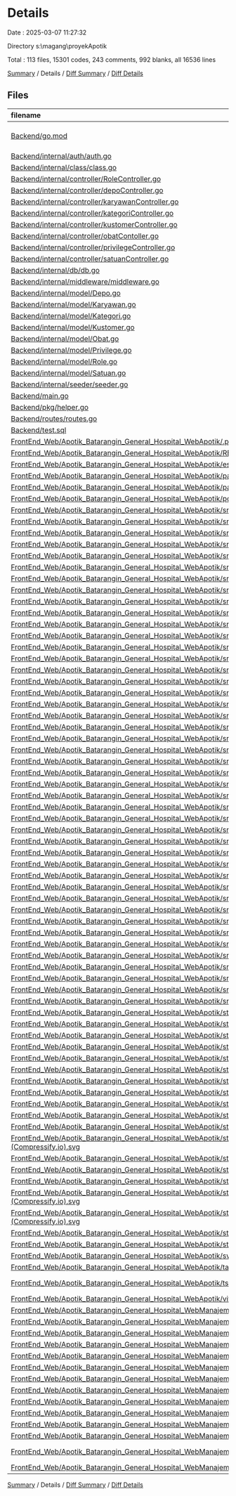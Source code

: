 # Details

Date : 2025-03-07 11:27:32

Directory s:\\magang\\proyekApotik

Total : 113 files,  15301 codes, 243 comments, 992 blanks, all 16536 lines

[Summary](results.md) / Details / [Diff Summary](diff.md) / [Diff Details](diff-details.md)

## Files
| filename | language | code | comment | blank | total |
| :--- | :--- | ---: | ---: | ---: | ---: |
| [Backend/go.mod](/Backend/go.mod) | Go Module File | 21 | 0 | 4 | 25 |
| [Backend/internal/auth/auth.go](/Backend/internal/auth/auth.go) | Go | 69 | 4 | 17 | 90 |
| [Backend/internal/class/class.go](/Backend/internal/class/class.go) | Go | 134 | 0 | 15 | 149 |
| [Backend/internal/controller/RoleController.go](/Backend/internal/controller/RoleController.go) | Go | 62 | 6 | 29 | 97 |
| [Backend/internal/controller/depoController.go](/Backend/internal/controller/depoController.go) | Go | 18 | 0 | 7 | 25 |
| [Backend/internal/controller/karyawanController.go](/Backend/internal/controller/karyawanController.go) | Go | 119 | 13 | 28 | 160 |
| [Backend/internal/controller/kategoriController.go](/Backend/internal/controller/kategoriController.go) | Go | 39 | 0 | 11 | 50 |
| [Backend/internal/controller/kustomerController.go](/Backend/internal/controller/kustomerController.go) | Go | 44 | 1 | 21 | 66 |
| [Backend/internal/controller/obatContoller.go](/Backend/internal/controller/obatContoller.go) | Go | 118 | 5 | 35 | 158 |
| [Backend/internal/controller/privilegeController.go](/Backend/internal/controller/privilegeController.go) | Go | 62 | 1 | 27 | 90 |
| [Backend/internal/controller/satuanController.go](/Backend/internal/controller/satuanController.go) | Go | 18 | 0 | 7 | 25 |
| [Backend/internal/db/db.go](/Backend/internal/db/db.go) | Go | 51 | 1 | 10 | 62 |
| [Backend/internal/middleware/middleware.go](/Backend/internal/middleware/middleware.go) | Go | 73 | 8 | 18 | 99 |
| [Backend/internal/model/Depo.go](/Backend/internal/model/Depo.go) | Go | 44 | 0 | 14 | 58 |
| [Backend/internal/model/Karyawan.go](/Backend/internal/model/Karyawan.go) | Go | 585 | 49 | 88 | 722 |
| [Backend/internal/model/Kategori.go](/Backend/internal/model/Kategori.go) | Go | 100 | 24 | 32 | 156 |
| [Backend/internal/model/Kustomer.go](/Backend/internal/model/Kustomer.go) | Go | 142 | 0 | 34 | 176 |
| [Backend/internal/model/Obat.go](/Backend/internal/model/Obat.go) | Go | 286 | 2 | 56 | 344 |
| [Backend/internal/model/Privilege.go](/Backend/internal/model/Privilege.go) | Go | 195 | 2 | 49 | 246 |
| [Backend/internal/model/Role.go](/Backend/internal/model/Role.go) | Go | 195 | 2 | 50 | 247 |
| [Backend/internal/model/Satuan.go](/Backend/internal/model/Satuan.go) | Go | 44 | 0 | 14 | 58 |
| [Backend/internal/seeder/seeder.go](/Backend/internal/seeder/seeder.go) | Go | 47 | 2 | 8 | 57 |
| [Backend/main.go](/Backend/main.go) | Go | 104 | 28 | 22 | 154 |
| [Backend/pkg/helper.go](/Backend/pkg/helper.go) | Go | 16 | 1 | 6 | 23 |
| [Backend/routes/routes.go](/Backend/routes/routes.go) | Go | 62 | 4 | 19 | 85 |
| [Backend/test.sql](/Backend/test.sql) | MS SQL | 245 | 11 | 39 | 295 |
| [FrontEnd\_Web/Apotik\_Batarangin\_General\_Hospital\_WebApotik/.prettierrc](/FrontEnd_Web/Apotik_Batarangin_General_Hospital_WebApotik/.prettierrc) | JSON | 15 | 0 | 1 | 16 |
| [FrontEnd\_Web/Apotik\_Batarangin\_General\_Hospital\_WebApotik/README.md](/FrontEnd_Web/Apotik_Batarangin_General_Hospital_WebApotik/README.md) | Markdown | 24 | 0 | 15 | 39 |
| [FrontEnd\_Web/Apotik\_Batarangin\_General\_Hospital\_WebApotik/eslint.config.js](/FrontEnd_Web/Apotik_Batarangin_General_Hospital_WebApotik/eslint.config.js) | JavaScript | 32 | 0 | 3 | 35 |
| [FrontEnd\_Web/Apotik\_Batarangin\_General\_Hospital\_WebApotik/package-lock.json](/FrontEnd_Web/Apotik_Batarangin_General_Hospital_WebApotik/package-lock.json) | JSON | 4,609 | 0 | 1 | 4,610 |
| [FrontEnd\_Web/Apotik\_Batarangin\_General\_Hospital\_WebApotik/package.json](/FrontEnd_Web/Apotik_Batarangin_General_Hospital_WebApotik/package.json) | JSON | 38 | 0 | 1 | 39 |
| [FrontEnd\_Web/Apotik\_Batarangin\_General\_Hospital\_WebApotik/postcss.config.js](/FrontEnd_Web/Apotik_Batarangin_General_Hospital_WebApotik/postcss.config.js) | JavaScript | 6 | 0 | 1 | 7 |
| [FrontEnd\_Web/Apotik\_Batarangin\_General\_Hospital\_WebApotik/src/app.css](/FrontEnd_Web/Apotik_Batarangin_General_Hospital_WebApotik/src/app.css) | CSS | 59 | 0 | 12 | 71 |
| [FrontEnd\_Web/Apotik\_Batarangin\_General\_Hospital\_WebApotik/src/app.d.ts](/FrontEnd_Web/Apotik_Batarangin_General_Hospital_WebApotik/src/app.d.ts) | TypeScript | 8 | 6 | 2 | 16 |
| [FrontEnd\_Web/Apotik\_Batarangin\_General\_Hospital\_WebApotik/src/app.html](/FrontEnd_Web/Apotik_Batarangin_General_Hospital_WebApotik/src/app.html) | HTML | 12 | 0 | 1 | 13 |
| [FrontEnd\_Web/Apotik\_Batarangin\_General\_Hospital\_WebApotik/src/lib/active\_button.ts](/FrontEnd_Web/Apotik_Batarangin_General_Hospital_WebApotik/src/lib/active_button.ts) | TypeScript | 2 | 0 | 1 | 3 |
| [FrontEnd\_Web/Apotik\_Batarangin\_General\_Hospital\_WebApotik/src/lib/index.ts](/FrontEnd_Web/Apotik_Batarangin_General_Hospital_WebApotik/src/lib/index.ts) | TypeScript | 19 | 2 | 6 | 27 |
| [FrontEnd\_Web/Apotik\_Batarangin\_General\_Hospital\_WebApotik/src/lib/table/Pagination.svelte](/FrontEnd_Web/Apotik_Batarangin_General_Hospital_WebApotik/src/lib/table/Pagination.svelte) | Svelte | 82 | 0 | 9 | 91 |
| [FrontEnd\_Web/Apotik\_Batarangin\_General\_Hospital\_WebApotik/src/lib/table/Search.svelte](/FrontEnd_Web/Apotik_Batarangin_General_Hospital_WebApotik/src/lib/table/Search.svelte) | Svelte | 52 | 1 | 8 | 61 |
| [FrontEnd\_Web/Apotik\_Batarangin\_General\_Hospital\_WebApotik/src/lib/table/Table.svelte](/FrontEnd_Web/Apotik_Batarangin_General_Hospital_WebApotik/src/lib/table/Table.svelte) | Svelte | 50 | 0 | 7 | 57 |
| [FrontEnd\_Web/Apotik\_Batarangin\_General\_Hospital\_WebApotik/src/routes/+layout.svelte](/FrontEnd_Web/Apotik_Batarangin_General_Hospital_WebApotik/src/routes/+layout.svelte) | Svelte | 412 | 3 | 9 | 424 |
| [FrontEnd\_Web/Apotik\_Batarangin\_General\_Hospital\_WebApotik/src/routes/+page.server.ts](/FrontEnd_Web/Apotik_Batarangin_General_Hospital_WebApotik/src/routes/+page.server.ts) | TypeScript | 0 | 0 | 1 | 1 |
| [FrontEnd\_Web/Apotik\_Batarangin\_General\_Hospital\_WebApotik/src/routes/+page.svelte](/FrontEnd_Web/Apotik_Batarangin_General_Hospital_WebApotik/src/routes/+page.svelte) | Svelte | 2 | 0 | 1 | 3 |
| [FrontEnd\_Web/Apotik\_Batarangin\_General\_Hospital\_WebApotik/src/routes/customer/+page.server.ts](/FrontEnd_Web/Apotik_Batarangin_General_Hospital_WebApotik/src/routes/customer/+page.server.ts) | TypeScript | 30 | 0 | 6 | 36 |
| [FrontEnd\_Web/Apotik\_Batarangin\_General\_Hospital\_WebApotik/src/routes/customer/+page.svelte](/FrontEnd_Web/Apotik_Batarangin_General_Hospital_WebApotik/src/routes/customer/+page.svelte) | Svelte | 259 | 4 | 9 | 272 |
| [FrontEnd\_Web/Apotik\_Batarangin\_General\_Hospital\_WebApotik/src/routes/customer/riwayat\_customer/+page.server.ts](/FrontEnd_Web/Apotik_Batarangin_General_Hospital_WebApotik/src/routes/customer/riwayat_customer/+page.server.ts) | TypeScript | 30 | 0 | 6 | 36 |
| [FrontEnd\_Web/Apotik\_Batarangin\_General\_Hospital\_WebApotik/src/routes/customer/riwayat\_customer/+page.svelte](/FrontEnd_Web/Apotik_Batarangin_General_Hospital_WebApotik/src/routes/customer/riwayat_customer/+page.svelte) | Svelte | 180 | 4 | 8 | 192 |
| [FrontEnd\_Web/Apotik\_Batarangin\_General\_Hospital\_WebApotik/src/routes/dashboard/+page.server.ts](/FrontEnd_Web/Apotik_Batarangin_General_Hospital_WebApotik/src/routes/dashboard/+page.server.ts) | TypeScript | 4 | 0 | 0 | 4 |
| [FrontEnd\_Web/Apotik\_Batarangin\_General\_Hospital\_WebApotik/src/routes/dashboard/+page.svelte](/FrontEnd_Web/Apotik_Batarangin_General_Hospital_WebApotik/src/routes/dashboard/+page.svelte) | Svelte | 76 | 3 | 10 | 89 |
| [FrontEnd\_Web/Apotik\_Batarangin\_General\_Hospital\_WebApotik/src/routes/hooks.server.ts](/FrontEnd_Web/Apotik_Batarangin_General_Hospital_WebApotik/src/routes/hooks.server.ts) | TypeScript | 0 | 0 | 1 | 1 |
| [FrontEnd\_Web/Apotik\_Batarangin\_General\_Hospital\_WebApotik/src/routes/login/+page.server.ts](/FrontEnd_Web/Apotik_Batarangin_General_Hospital_WebApotik/src/routes/login/+page.server.ts) | TypeScript | 0 | 0 | 1 | 1 |
| [FrontEnd\_Web/Apotik\_Batarangin\_General\_Hospital\_WebApotik/src/routes/login/+page.svelte](/FrontEnd_Web/Apotik_Batarangin_General_Hospital_WebApotik/src/routes/login/+page.svelte) | Svelte | 60 | 2 | 6 | 68 |
| [FrontEnd\_Web/Apotik\_Batarangin\_General\_Hospital\_WebApotik/src/routes/product/+page.server.ts](/FrontEnd_Web/Apotik_Batarangin_General_Hospital_WebApotik/src/routes/product/+page.server.ts) | TypeScript | 30 | 0 | 6 | 36 |
| [FrontEnd\_Web/Apotik\_Batarangin\_General\_Hospital\_WebApotik/src/routes/product/+page.svelte](/FrontEnd_Web/Apotik_Batarangin_General_Hospital_WebApotik/src/routes/product/+page.svelte) | Svelte | 268 | 0 | 8 | 276 |
| [FrontEnd\_Web/Apotik\_Batarangin\_General\_Hospital\_WebApotik/src/routes/product/input\_product/+page.server.ts](/FrontEnd_Web/Apotik_Batarangin_General_Hospital_WebApotik/src/routes/product/input_product/+page.server.ts) | TypeScript | 0 | 0 | 1 | 1 |
| [FrontEnd\_Web/Apotik\_Batarangin\_General\_Hospital\_WebApotik/src/routes/product/input\_product/+page.svelte](/FrontEnd_Web/Apotik_Batarangin_General_Hospital_WebApotik/src/routes/product/input_product/+page.svelte) | Svelte | 108 | 0 | 3 | 111 |
| [FrontEnd\_Web/Apotik\_Batarangin\_General\_Hospital\_WebApotik/src/routes/request\_barang/+page.server.ts](/FrontEnd_Web/Apotik_Batarangin_General_Hospital_WebApotik/src/routes/request_barang/+page.server.ts) | TypeScript | 30 | 0 | 6 | 36 |
| [FrontEnd\_Web/Apotik\_Batarangin\_General\_Hospital\_WebApotik/src/routes/request\_barang/+page.svelte](/FrontEnd_Web/Apotik_Batarangin_General_Hospital_WebApotik/src/routes/request_barang/+page.svelte) | Svelte | 193 | 4 | 10 | 207 |
| [FrontEnd\_Web/Apotik\_Batarangin\_General\_Hospital\_WebApotik/src/routes/request\_barang/riwayat\_request\_barang/+page.server.ts](/FrontEnd_Web/Apotik_Batarangin_General_Hospital_WebApotik/src/routes/request_barang/riwayat_request_barang/+page.server.ts) | TypeScript | 30 | 0 | 6 | 36 |
| [FrontEnd\_Web/Apotik\_Batarangin\_General\_Hospital\_WebApotik/src/routes/request\_barang/riwayat\_request\_barang/+page.svelte](/FrontEnd_Web/Apotik_Batarangin_General_Hospital_WebApotik/src/routes/request_barang/riwayat_request_barang/+page.svelte) | Svelte | 181 | 4 | 8 | 193 |
| [FrontEnd\_Web/Apotik\_Batarangin\_General\_Hospital\_WebApotik/src/routes/return\_barang/+page.server.ts](/FrontEnd_Web/Apotik_Batarangin_General_Hospital_WebApotik/src/routes/return_barang/+page.server.ts) | TypeScript | 30 | 0 | 6 | 36 |
| [FrontEnd\_Web/Apotik\_Batarangin\_General\_Hospital\_WebApotik/src/routes/return\_barang/+page.svelte](/FrontEnd_Web/Apotik_Batarangin_General_Hospital_WebApotik/src/routes/return_barang/+page.svelte) | Svelte | 193 | 4 | 15 | 212 |
| [FrontEnd\_Web/Apotik\_Batarangin\_General\_Hospital\_WebApotik/src/routes/return\_barang/riwayat\_return\_barang/+page.server.ts](/FrontEnd_Web/Apotik_Batarangin_General_Hospital_WebApotik/src/routes/return_barang/riwayat_return_barang/+page.server.ts) | TypeScript | 30 | 0 | 6 | 36 |
| [FrontEnd\_Web/Apotik\_Batarangin\_General\_Hospital\_WebApotik/src/routes/return\_barang/riwayat\_return\_barang/+page.svelte](/FrontEnd_Web/Apotik_Batarangin_General_Hospital_WebApotik/src/routes/return_barang/riwayat_return_barang/+page.svelte) | Svelte | 181 | 4 | 12 | 197 |
| [FrontEnd\_Web/Apotik\_Batarangin\_General\_Hospital\_WebApotik/src/routes/santet/+page.server.ts](/FrontEnd_Web/Apotik_Batarangin_General_Hospital_WebApotik/src/routes/santet/+page.server.ts) | TypeScript | 30 | 0 | 6 | 36 |
| [FrontEnd\_Web/Apotik\_Batarangin\_General\_Hospital\_WebApotik/src/routes/santet/+page.svelte](/FrontEnd_Web/Apotik_Batarangin_General_Hospital_WebApotik/src/routes/santet/+page.svelte) | Svelte | 39 | 0 | 10 | 49 |
| [FrontEnd\_Web/Apotik\_Batarangin\_General\_Hospital\_WebApotik/src/routes/stock\_opname/+page.server.ts](/FrontEnd_Web/Apotik_Batarangin_General_Hospital_WebApotik/src/routes/stock_opname/+page.server.ts) | TypeScript | 30 | 0 | 6 | 36 |
| [FrontEnd\_Web/Apotik\_Batarangin\_General\_Hospital\_WebApotik/src/routes/stock\_opname/+page.svelte](/FrontEnd_Web/Apotik_Batarangin_General_Hospital_WebApotik/src/routes/stock_opname/+page.svelte) | Svelte | 157 | 0 | 8 | 165 |
| [FrontEnd\_Web/Apotik\_Batarangin\_General\_Hospital\_WebApotik/src/routes/transaksi/+page.server.ts](/FrontEnd_Web/Apotik_Batarangin_General_Hospital_WebApotik/src/routes/transaksi/+page.server.ts) | TypeScript | 30 | 0 | 6 | 36 |
| [FrontEnd\_Web/Apotik\_Batarangin\_General\_Hospital\_WebApotik/src/routes/transaksi/+page.svelte](/FrontEnd_Web/Apotik_Batarangin_General_Hospital_WebApotik/src/routes/transaksi/+page.svelte) | Svelte | 207 | 4 | 9 | 220 |
| [FrontEnd\_Web/Apotik\_Batarangin\_General\_Hospital\_WebApotik/src/routes/transaksi/input\_transaksi/+page.server.ts](/FrontEnd_Web/Apotik_Batarangin_General_Hospital_WebApotik/src/routes/transaksi/input_transaksi/+page.server.ts) | TypeScript | 0 | 0 | 1 | 1 |
| [FrontEnd\_Web/Apotik\_Batarangin\_General\_Hospital\_WebApotik/src/routes/transaksi/input\_transaksi/+page.svelte](/FrontEnd_Web/Apotik_Batarangin_General_Hospital_WebApotik/src/routes/transaksi/input_transaksi/+page.svelte) | Svelte | 125 | 0 | 9 | 134 |
| [FrontEnd\_Web/Apotik\_Batarangin\_General\_Hospital\_WebApotik/src/routes/transaksi/laporan/+page.server.ts](/FrontEnd_Web/Apotik_Batarangin_General_Hospital_WebApotik/src/routes/transaksi/laporan/+page.server.ts) | TypeScript | 0 | 0 | 1 | 1 |
| [FrontEnd\_Web/Apotik\_Batarangin\_General\_Hospital\_WebApotik/src/routes/transaksi/laporan/+page.svelte](/FrontEnd_Web/Apotik_Batarangin_General_Hospital_WebApotik/src/routes/transaksi/laporan/+page.svelte) | Svelte | 43 | 0 | 2 | 45 |
| [FrontEnd\_Web/Apotik\_Batarangin\_General\_Hospital\_WebApotik/src/routes/transaksi/riwayat\_transaksi/+page.server.ts](/FrontEnd_Web/Apotik_Batarangin_General_Hospital_WebApotik/src/routes/transaksi/riwayat_transaksi/+page.server.ts) | TypeScript | 30 | 0 | 6 | 36 |
| [FrontEnd\_Web/Apotik\_Batarangin\_General\_Hospital\_WebApotik/src/routes/transaksi/riwayat\_transaksi/+page.svelte](/FrontEnd_Web/Apotik_Batarangin_General_Hospital_WebApotik/src/routes/transaksi/riwayat_transaksi/+page.svelte) | Svelte | 193 | 4 | 8 | 205 |
| [FrontEnd\_Web/Apotik\_Batarangin\_General\_Hospital\_WebApotik/static/icons/Cell Action Button-(Compressify.io) (1).svg](/FrontEnd_Web/Apotik_Batarangin_General_Hospital_WebApotik/static/icons/Cell%20Action%20Button-(Compressify.io)%20(1).svg) | XML | 1 | 0 | 0 | 1 |
| [FrontEnd\_Web/Apotik\_Batarangin\_General\_Hospital\_WebApotik/static/icons/Cell Action Button-(Compressify.io).svg](/FrontEnd_Web/Apotik_Batarangin_General_Hospital_WebApotik/static/icons/Cell%20Action%20Button-(Compressify.io).svg) | XML | 1 | 0 | 0 | 1 |
| [FrontEnd\_Web/Apotik\_Batarangin\_General\_Hospital\_WebApotik/static/icons/Frame-(Compressify.io).svg](/FrontEnd_Web/Apotik_Batarangin_General_Hospital_WebApotik/static/icons/Frame-(Compressify.io).svg) | XML | 1 | 0 | 0 | 1 |
| [FrontEnd\_Web/Apotik\_Batarangin\_General\_Hospital\_WebApotik/static/icons/Search-(Compressify.io).svg](/FrontEnd_Web/Apotik_Batarangin_General_Hospital_WebApotik/static/icons/Search-(Compressify.io).svg) | XML | 1 | 0 | 0 | 1 |
| [FrontEnd\_Web/Apotik\_Batarangin\_General\_Hospital\_WebApotik/static/icons/Tool-(Compressify.io) (1).svg](/FrontEnd_Web/Apotik_Batarangin_General_Hospital_WebApotik/static/icons/Tool-(Compressify.io)%20(1).svg) | XML | 1 | 0 | 0 | 1 |
| [FrontEnd\_Web/Apotik\_Batarangin\_General\_Hospital\_WebApotik/static/icons/Tool-(Compressify.io).svg](/FrontEnd_Web/Apotik_Batarangin_General_Hospital_WebApotik/static/icons/Tool-(Compressify.io).svg) | XML | 1 | 0 | 0 | 1 |
| [FrontEnd\_Web/Apotik\_Batarangin\_General\_Hospital\_WebApotik/static/icons/Vector-(Compressify.io).svg](/FrontEnd_Web/Apotik_Batarangin_General_Hospital_WebApotik/static/icons/Vector-(Compressify.io).svg) | XML | 1 | 0 | 0 | 1 |
| [FrontEnd\_Web/Apotik\_Batarangin\_General\_Hospital\_WebApotik/static/icons/hugeicons\_return-request-(Compressify.io) (1).svg](/FrontEnd_Web/Apotik_Batarangin_General_Hospital_WebApotik/static/icons/hugeicons_return-request-(Compressify.io)%20(1).svg) | XML | 1 | 0 | 0 | 1 |
| [FrontEnd\_Web/Apotik\_Batarangin\_General\_Hospital\_WebApotik/static/icons/hugeicons\_return-request-(Compressify.io).svg](/FrontEnd_Web/Apotik_Batarangin_General_Hospital_WebApotik/static/icons/hugeicons_return-request-(Compressify.io).svg) | XML | 1 | 0 | 0 | 1 |
| [FrontEnd\_Web/Apotik\_Batarangin\_General\_Hospital\_WebApotik/static/icons/hugeicons\_transaction-(Compressify.io).svg](/FrontEnd_Web/Apotik_Batarangin_General_Hospital_WebApotik/static/icons/hugeicons_transaction-(Compressify.io).svg) | XML | 1 | 0 | 0 | 1 |
| [FrontEnd\_Web/Apotik\_Batarangin\_General\_Hospital\_WebApotik/static/icons/ic\_baseline-plus-(Compressify.io).svg](/FrontEnd_Web/Apotik_Batarangin_General_Hospital_WebApotik/static/icons/ic_baseline-plus-(Compressify.io).svg) | XML | 1 | 0 | 0 | 1 |
| [FrontEnd\_Web/Apotik\_Batarangin\_General\_Hospital\_WebApotik/static/icons/icon-park-outline\_mail-download-(Compressify.io).svg](/FrontEnd_Web/Apotik_Batarangin_General_Hospital_WebApotik/static/icons/icon-park-outline_mail-download-(Compressify.io).svg) | XML | 1 | 0 | 0 | 1 |
| [FrontEnd\_Web/Apotik\_Batarangin\_General\_Hospital\_WebApotik/static/icons/lets-icons\_back-(Compressify.io).svg](/FrontEnd_Web/Apotik_Batarangin_General_Hospital_WebApotik/static/icons/lets-icons_back-(Compressify.io).svg) | XML | 1 | 0 | 0 | 1 |
| [FrontEnd\_Web/Apotik\_Batarangin\_General\_Hospital\_WebApotik/static/icons/lucide\_list-restart-(Compressify.io).svg](/FrontEnd_Web/Apotik_Batarangin_General_Hospital_WebApotik/static/icons/lucide_list-restart-(Compressify.io).svg) | XML | 1 | 0 | 0 | 1 |
| [FrontEnd\_Web/Apotik\_Batarangin\_General\_Hospital\_WebApotik/static/icons/material-symbols\_close-(Compressify.io).svg](/FrontEnd_Web/Apotik_Batarangin_General_Hospital_WebApotik/static/icons/material-symbols_close-(Compressify.io).svg) | XML | 1 | 0 | 0 | 1 |
| [FrontEnd\_Web/Apotik\_Batarangin\_General\_Hospital\_WebApotik/static/icons/material-symbols\_dashboard-outline-(Compressify.io).svg](/FrontEnd_Web/Apotik_Batarangin_General_Hospital_WebApotik/static/icons/material-symbols_dashboard-outline-(Compressify.io).svg) | XML | 1 | 0 | 0 | 1 |
| [FrontEnd\_Web/Apotik\_Batarangin\_General\_Hospital\_WebApotik/static/icons/material-symbols\_person-outline-(Compressify.io).svg](/FrontEnd_Web/Apotik_Batarangin_General_Hospital_WebApotik/static/icons/material-symbols_person-outline-(Compressify.io).svg) | XML | 1 | 0 | 0 | 1 |
| [FrontEnd\_Web/Apotik\_Batarangin\_General\_Hospital\_WebApotik/static/icons/package-(Compressify.io).svg](/FrontEnd_Web/Apotik_Batarangin_General_Hospital_WebApotik/static/icons/package-(Compressify.io).svg) | XML | 1 | 0 | 0 | 1 |
| [FrontEnd\_Web/Apotik\_Batarangin\_General\_Hospital\_WebApotik/static/icons/pajamas\_hamburger-(Compressify.io).svg](/FrontEnd_Web/Apotik_Batarangin_General_Hospital_WebApotik/static/icons/pajamas_hamburger-(Compressify.io).svg) | XML | 1 | 0 | 0 | 1 |
| [FrontEnd\_Web/Apotik\_Batarangin\_General\_Hospital\_WebApotik/svelte.config.js](/FrontEnd_Web/Apotik_Batarangin_General_Hospital_WebApotik/svelte.config.js) | JavaScript | 9 | 6 | 4 | 19 |
| [FrontEnd\_Web/Apotik\_Batarangin\_General\_Hospital\_WebApotik/tailwind.config.ts](/FrontEnd_Web/Apotik_Batarangin_General_Hospital_WebApotik/tailwind.config.ts) | TypeScript | 10 | 0 | 4 | 14 |
| [FrontEnd\_Web/Apotik\_Batarangin\_General\_Hospital\_WebApotik/tsconfig.json](/FrontEnd_Web/Apotik_Batarangin_General_Hospital_WebApotik/tsconfig.json) | JSON with Comments | 14 | 5 | 1 | 20 |
| [FrontEnd\_Web/Apotik\_Batarangin\_General\_Hospital\_WebApotik/vite.config.ts](/FrontEnd_Web/Apotik_Batarangin_General_Hospital_WebApotik/vite.config.ts) | TypeScript | 5 | 0 | 2 | 7 |
| [FrontEnd\_Web/Apotik\_Batarangin\_General\_Hospital\_WebManajemen/.prettierrc](/FrontEnd_Web/Apotik_Batarangin_General_Hospital_WebManajemen/.prettierrc) | JSON | 15 | 0 | 1 | 16 |
| [FrontEnd\_Web/Apotik\_Batarangin\_General\_Hospital\_WebManajemen/README.md](/FrontEnd_Web/Apotik_Batarangin_General_Hospital_WebManajemen/README.md) | Markdown | 24 | 0 | 15 | 39 |
| [FrontEnd\_Web/Apotik\_Batarangin\_General\_Hospital\_WebManajemen/eslint.config.js](/FrontEnd_Web/Apotik_Batarangin_General_Hospital_WebManajemen/eslint.config.js) | JavaScript | 32 | 0 | 3 | 35 |
| [FrontEnd\_Web/Apotik\_Batarangin\_General\_Hospital\_WebManajemen/package-lock.json](/FrontEnd_Web/Apotik_Batarangin_General_Hospital_WebManajemen/package-lock.json) | JSON | 3,970 | 0 | 1 | 3,971 |
| [FrontEnd\_Web/Apotik\_Batarangin\_General\_Hospital\_WebManajemen/package.json](/FrontEnd_Web/Apotik_Batarangin_General_Hospital_WebManajemen/package.json) | JSON | 37 | 0 | 1 | 38 |
| [FrontEnd\_Web/Apotik\_Batarangin\_General\_Hospital\_WebManajemen/src/app.css](/FrontEnd_Web/Apotik_Batarangin_General_Hospital_WebManajemen/src/app.css) | CSS | 1 | 0 | 1 | 2 |
| [FrontEnd\_Web/Apotik\_Batarangin\_General\_Hospital\_WebManajemen/src/app.d.ts](/FrontEnd_Web/Apotik_Batarangin_General_Hospital_WebManajemen/src/app.d.ts) | TypeScript | 5 | 7 | 2 | 14 |
| [FrontEnd\_Web/Apotik\_Batarangin\_General\_Hospital\_WebManajemen/src/app.html](/FrontEnd_Web/Apotik_Batarangin_General_Hospital_WebManajemen/src/app.html) | HTML | 12 | 0 | 1 | 13 |
| [FrontEnd\_Web/Apotik\_Batarangin\_General\_Hospital\_WebManajemen/src/lib/index.ts](/FrontEnd_Web/Apotik_Batarangin_General_Hospital_WebManajemen/src/lib/index.ts) | TypeScript | 0 | 1 | 1 | 2 |
| [FrontEnd\_Web/Apotik\_Batarangin\_General\_Hospital\_WebManajemen/src/routes/+layout.svelte](/FrontEnd_Web/Apotik_Batarangin_General_Hospital_WebManajemen/src/routes/+layout.svelte) | Svelte | 5 | 0 | 2 | 7 |
| [FrontEnd\_Web/Apotik\_Batarangin\_General\_Hospital\_WebManajemen/src/routes/+page.svelte](/FrontEnd_Web/Apotik_Batarangin_General_Hospital_WebManajemen/src/routes/+page.svelte) | Svelte | 2 | 0 | 1 | 3 |
| [FrontEnd\_Web/Apotik\_Batarangin\_General\_Hospital\_WebManajemen/svelte.config.js](/FrontEnd_Web/Apotik_Batarangin_General_Hospital_WebManajemen/svelte.config.js) | JavaScript | 9 | 6 | 4 | 19 |
| [FrontEnd\_Web/Apotik\_Batarangin\_General\_Hospital\_WebManajemen/tsconfig.json](/FrontEnd_Web/Apotik_Batarangin_General_Hospital_WebManajemen/tsconfig.json) | JSON with Comments | 14 | 5 | 1 | 20 |
| [FrontEnd\_Web/Apotik\_Batarangin\_General\_Hospital\_WebManajemen/vite.config.ts](/FrontEnd_Web/Apotik_Batarangin_General_Hospital_WebManajemen/vite.config.ts) | TypeScript | 6 | 0 | 2 | 8 |

[Summary](results.md) / Details / [Diff Summary](diff.md) / [Diff Details](diff-details.md)